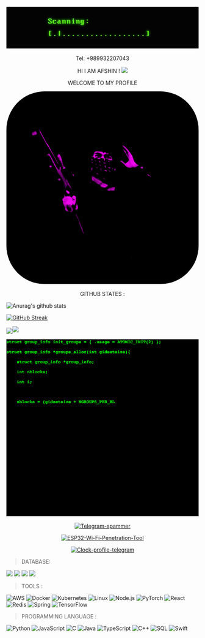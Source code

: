 <p align="center"><a href="https://github.com/0x1381"></a><img src="https://github.com/0x1381/0x1381/blob/main/IMG/scanningGif.gif"=alt"bt"/></p>

<p align="center">Tel: +989932207043</p>
 <p align="center">HI I AM AFSHIN ! <img src="https://raw.githubusercontent.com/MartinHeinz/MartinHeinz/master/wave.gif" width="30px"></p>
 <p align="center">WELCOME TO MY PROFILE

<p align="center" style="border-radius:50px;"><a href="https://github.com/0x1381"/></a><img src="https://github.com/0x1381/0x1381/blob/main/IMG/0x1381.png"=alt"bt" style="border-radius:100px;"></p>

<p align="center">GITHUB STATES :</p>


![Anurag's github stats](https://github-readme-stats.vercel.app/api?username=0x1381&theme=merko)

[![GitHub Streak](http://github-readme-streak-stats.herokuapp.com?user=0x1381&theme=merko&date_format=M%20j%5B%2C%20Y%5D)](https:/0x1381/)

<img align="center" src="https://github-readme-stats.anuraghazra1.vercel.app/api/top-langs/?username=MohsinTheLegend&layout=compact&theme=chartreuse-dark" />![](https://img.shields.io/badge/<AFSHIN_V4U>-<0x1381-H4CK3R>-informational?style=flat&logo=data:image/svg%2bxml;base64,<BASE64_DATA>)
<p align="center"><a href="https://github.com/0x1381"></a><img src="https://github.com/0x1381/0x1381/blob/main/IMG/NZzo (1).gif"=alt"bt"/></p>

<p align="center">
<a href="https://github.com/0x1381/Telegram-spammer"><img title="Telegram-spammer" src="https://github-readme-stats.vercel.app/api/pin/?username=0x1381&repo=Telegram-spammer&theme=vision-friendly-dark"></a>

<p align="center">
<a href="https://github.com/0x1381/ESP32-Wi-Fi-Penetration-Tool"><img title="ESP32-Wi-Fi-Penetration-Tool" src="https://github-readme-stats.vercel.app/api/pin/?username=0x1381&repo=ESP32-Wi-Fi-Penetration-Tool&theme=chartreuse-dark"></a>

<p align="center">
<a href="https://github.com/0x1381/Clock-profile-telegram"><img title="Clock-profile-telegram" src="https://github-readme-stats.vercel.app/api/pin/?username=0x1381&repo=Clock-profile-telegram&theme=highcontrast"></a>



> DATABASE:

<p>
  <img src="https://img.shields.io/badge/MySQL-00000F?style=for-the-badge&logo=mysql&logoColor=white" />
  <img src="https://img.shields.io/badge/PostgreSQL-316192?style=for-the-badge&logo=postgresql&logoColor=white" />
  <img src="https://img.shields.io/badge/MongoDB-4EA94B?style=for-the-badge&logo=mongodb&logoColor=white" />
  <img src="https://img.shields.io/badge/SQLite-07405E?style=for-the-badge&logo=sqlite&logoColor=white" />
</p>



> TOOLS :

![AWS](https://img.shields.io/badge/-AWS-000?&logo=Amazon-AWS&logoColor=F90)
![Docker](https://img.shields.io/badge/-Docker-000?&logo=Docker)
![Kubernetes](https://img.shields.io/badge/-Kubernetes-000?&logo=Kubernetes)
![Linux](https://img.shields.io/badge/-Linux-000?&logo=Linux)
![Node.js](https://img.shields.io/badge/-Node.js-000?&logo=node.js)
![PyTorch](https://img.shields.io/badge/-PyTorch-000?&logo=PyTorch)
![React](https://img.shields.io/badge/-React-000?&logo=React)
![Redis](https://img.shields.io/badge/-Redis-000?&logo=Redis)
![Spring](https://img.shields.io/badge/-Spring-000?&logo=Spring)
![TensorFlow](https://img.shields.io/badge/-TensorFlow-000?&logo=TensorFlow)

> PROGRAMMING LANGUAGE :

![Python](https://img.shields.io/badge/-Python-000?&logo=Python)
![JavaScript](https://img.shields.io/badge/-JavaScript-000?&logo=JavaScript)
![C](https://img.shields.io/badge/-C-000?&logo=C)
![Java](https://img.shields.io/badge/-Java-000?&logo=Java&logoColor=007396)
![TypeScript](https://img.shields.io/badge/-TypeScript-000?&logo=TypeScript)
![C++](https://img.shields.io/badge/-C++-000?&logo=c%2b%2b&logoColor=00599C)
![SQL](https://img.shields.io/badge/-SQL-000?&logo=MySQL)
![Swift](https://img.shields.io/badge/-Swift-000?&logo=Swift)




